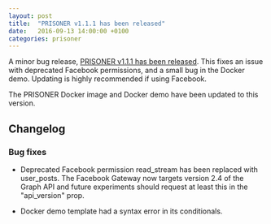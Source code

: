 ```yaml
---
layout: post
title:  "PRISONER v1.1.1 has been released"
date:   2016-09-13 14:00:00 +0100
categories: prisoner
---
```


A minor bug release, [PRISONER v1.1.1 has been released](https://github.com/uoscompsci/PRISONER/releases/tag/v1.1.1). This fixes an
issue with deprecated Facebook permissions, and a small bug in the Docker demo.
Updating is highly recommended if using Facebook.

The PRISONER Docker image and Docker demo have been updated to this version.

## Changelog

### Bug fixes

* Deprecated Facebook permission read_stream has been replaced with user_posts.
The Facebook Gateway now targets version 2.4 of the Graph API and future
experiments should request at least this in the "api_version" prop.

* Docker demo template had a syntax error in its conditionals.

